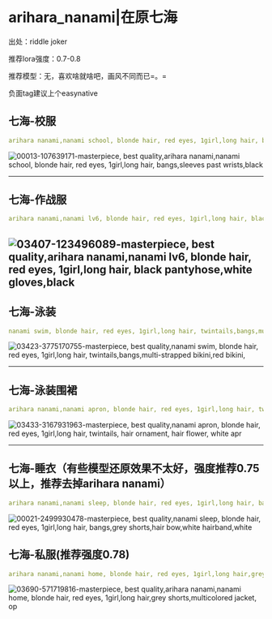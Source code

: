 # arihara_nanami|在原七海
出处：riddle joker </p>
推荐lora强度：0.7-0.8</p>
推荐模型：无，喜欢啥就啥吧，画风不同而已=。=</p>
负面tag建议上个easynative</p>

## 七海-校服
 ```yaml
 arihara nanami,nanami school, blonde hair, red eyes, 1girl,long hair, bangs,sleeves past wrists,black shoes, grey socks, pleated skirt, blonde jacket, open jacket,purple cardigan,white shirt,red bowtie, red bow,two side up, 
  ```

![00013-107639171-masterpiece, best quality,arihara nanami,nanami school, blonde hair, red eyes, 1girl,long hair, bangs,sleeves past wrists,black](https://github.com/histion/webui-galgame-lora/assets/65994410/98f69083-b0f9-4326-a6c0-cf6afda22a55)


------
## 七海-作战服
 ```yaml
arihara nanami,nanami lv6, blonde hair, red eyes, 1girl,long hair, black pantyhose,white gloves,black hat, twintails, red necktie,red hair ribbon,black capelet, bangs,black boots,
  ```
![03407-123496089-masterpiece, best quality,arihara nanami,nanami lv6, blonde hair, red eyes, 1girl,long hair, black pantyhose,white gloves,black](https://github.com/histion/webui-galgame-lora/assets/65994410/00a56e61-a5f8-4577-b09f-ba06aa79e01f)
------
## 七海-泳装
 ```yaml
nanami swim, blonde hair, red eyes, 1girl,long hair, twintails,bangs,multi-strapped bikini,red bikini,frilled bikini,sandals,red hair flower, hair ornament, 
  ```
![03423-3775170755-masterpiece, best quality,nanami swim, blonde hair, red eyes, 1girl,long hair, twintails,bangs,multi-strapped bikini,red bikini,](https://github.com/histion/webui-galgame-lora/assets/65994410/b90b2981-32cf-4982-b8c9-f443149dea8a)


------
## 七海-泳装围裙
 ```yaml
arihara nanami,nanami apron, blonde hair, red eyes, 1girl,long hair, twintails, hair ornament, hair flower, white apron, bare shoulders, multi-strapped bikini,red bikini, red flower,bare arms, purple pocket
  ```
![03433-3167931963-masterpiece, best quality,nanami apron, blonde hair, red eyes, 1girl,long hair, twintails, hair ornament, hair flower, white apr](https://github.com/histion/webui-galgame-lora/assets/65994410/6990d110-a95d-4c70-95f2-368d108e6b51)

------
## 七海-睡衣（有些模型还原效果不太好，强度推荐0.75以上，推荐去掉arihara nanami）
 ```yaml
arihara nanami,nanami sleep, blonde hair, red eyes, 1girl,long hair, bangs,grey shorts,hair bow,white hairband,  white bow,collarbone,grey boots,hooded jacket,white jacket
  ```
![00021-2499930478-masterpiece, best quality,nanami sleep, blonde hair, red eyes, 1girl,long hair, bangs,grey shorts,hair bow,white hairband,white](https://github.com/histion/webui-galgame-lora/assets/65994410/eb544855-8aac-4328-9710-c8b1b4970f79)

## 七海-私服(推荐强度0.78)
 ```yaml
arihara nanami,nanami home, blonde hair, red eyes, 1girl,long hair,grey shorts,multicolored jacket, open jacket,striped thighhighs, green shirt, (pink boots:1.3),open jacket, collarbone,ponytail, sleeves past wrists,  cleavage, white hair ornament, white belt,black jacket,white jacket

  ```
![03690-571719816-masterpiece, best quality,arihara nanami,nanami home, blonde hair, red eyes, 1girl,long hair,grey shorts,multicolored jacket, op](https://github.com/histion/webui-galgame-lora/assets/65994410/c60de98e-e4b0-4576-8afc-e58347749226)
